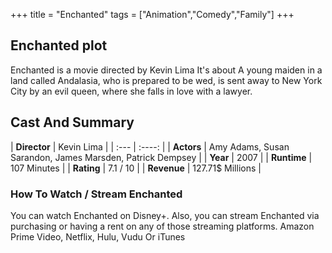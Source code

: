 +++
title = "Enchanted"
tags = ["Animation","Comedy","Family"]
+++
## Enchanted plot
Enchanted is a movie directed by Kevin Lima It's about A young maiden in a land called Andalasia, who is prepared to be wed, is sent away to New York City by an evil queen, where she falls in love with a lawyer.
## Cast And Summary
| **Director**      | Kevin Lima |
    | :---        |    :----:   |
    |  **Actors** | Amy Adams, Susan Sarandon, James Marsden, Patrick Dempsey |
    | **Year**   | 2007    |
    |  **Runtime** | 107 Minutes |
    |  **Rating** | 7.1 / 10 | 
    |  **Revenue** | 127.71$ Millions |
### How To Watch / Stream Enchanted
You can watch Enchanted on Disney+.
Also, you can stream Enchanted via purchasing or having a rent on any of those streaming platforms.
Amazon Prime Video, Netflix, Hulu, Vudu Or iTunes
